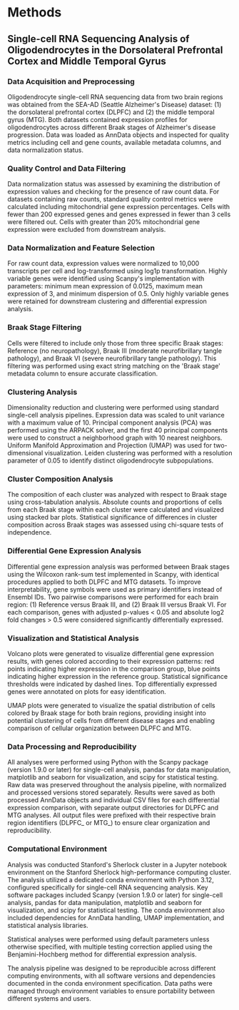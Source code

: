 # Methods

## Single-cell RNA Sequencing Analysis of Oligodendrocytes in the Dorsolateral Prefrontal Cortex and Middle Temporal Gyrus

### Data Acquisition and Preprocessing

Oligodendrocyte single-cell RNA sequencing data from two brain regions was obtained from the SEA-AD (Seattle Alzheimer's Disease) dataset: (1) the dorsolateral prefrontal cortex (DLPFC) and (2) the middle temporal gyrus (MTG). Both datasets contained expression profiles for oligodendrocytes across different Braak stages of Alzheimer's disease progression. Data was loaded as AnnData objects and inspected for quality metrics including cell and gene counts, available metadata columns, and data normalization status.

### Quality Control and Data Filtering

Data normalization status was assessed by examining the distribution of expression values and checking for the presence of raw count data. For datasets containing raw counts, standard quality control metrics were calculated including mitochondrial gene expression percentages. Cells with fewer than 200 expressed genes and genes expressed in fewer than 3 cells were filtered out. Cells with greater than 20% mitochondrial gene expression were excluded from downstream analysis.

### Data Normalization and Feature Selection

For raw count data, expression values were normalized to 10,000 transcripts per cell and log-transformed using log1p transformation. Highly variable genes were identified using Scanpy's implementation with parameters: minimum mean expression of 0.0125, maximum mean expression of 3, and minimum dispersion of 0.5. Only highly variable genes were retained for downstream clustering and differential expression analysis.

### Braak Stage Filtering

Cells were filtered to include only those from three specific Braak stages: Reference (no neuropathology), Braak III (moderate neurofibrillary tangle pathology), and Braak VI (severe neurofibrillary tangle pathology). This filtering was performed using exact string matching on the 'Braak stage' metadata column to ensure accurate classification.

### Clustering Analysis

Dimensionality reduction and clustering were performed using standard single-cell analysis pipelines. Expression data was scaled to unit variance with a maximum value of 10. Principal component analysis (PCA) was performed using the ARPACK solver, and the first 40 principal components were used to construct a neighborhood graph with 10 nearest neighbors. Uniform Manifold Approximation and Projection (UMAP) was used for two-dimensional visualization. Leiden clustering was performed with a resolution parameter of 0.05 to identify distinct oligodendrocyte subpopulations.

### Cluster Composition Analysis

The composition of each cluster was analyzed with respect to Braak stage using cross-tabulation analysis. Absolute counts and proportions of cells from each Braak stage within each cluster were calculated and visualized using stacked bar plots. Statistical significance of differences in cluster composition across Braak stages was assessed using chi-square tests of independence.

### Differential Gene Expression Analysis

Differential gene expression analysis was performed between Braak stages using the Wilcoxon rank-sum test implemented in Scanpy, with identical procedures applied to both DLPFC and MTG datasets. To improve interpretability, gene symbols were used as primary identifiers instead of Ensembl IDs. Two pairwise comparisons were performed for each brain region: (1) Reference versus Braak III, and (2) Braak III versus Braak VI. For each comparison, genes with adjusted p-values < 0.05 and absolute log2 fold changes > 0.5 were considered significantly differentially expressed.

### Visualization and Statistical Analysis

Volcano plots were generated to visualize differential gene expression results, with genes colored according to their expression patterns: red points indicating higher expression in the comparison group, blue points indicating higher expression in the reference group. Statistical significance thresholds were indicated by dashed lines. Top differentially expressed genes were annotated on plots for easy identification.

UMAP plots were generated to visualize the spatial distribution of cells colored by Braak stage for both brain regions, providing insight into potential clustering of cells from different disease stages and enabling comparison of cellular organization between DLPFC and MTG.

### Data Processing and Reproducibility

All analyses were performed using Python with the Scanpy package (version 1.9.0 or later) for single-cell analysis, pandas for data manipulation, matplotlib and seaborn for visualization, and scipy for statistical testing. Raw data was preserved throughout the analysis pipeline, with normalized and processed versions stored separately. Results were saved as both processed AnnData objects and individual CSV files for each differential expression comparison, with separate output directories for DLPFC and MTG analyses. All output files were prefixed with their respective brain region identifiers (DLPFC_ or MTG_) to ensure clear organization and reproducibility.

### Computational Environment

Analysis was conducted Stanford's Sherlock cluster in a Jupyter notebook environment on the Stanford Sherlock high-performance computing cluster. The analysis utilized a dedicated conda environment with Python 3.12, configured specifically for single-cell RNA sequencing analysis. Key software packages included Scanpy (version 1.9.0 or later) for single-cell analysis, pandas for data manipulation, matplotlib and seaborn for visualization, and scipy for statistical testing. The conda environment also included dependencies for AnnData handling, UMAP implementation, and statistical analysis libraries.

Statistical analyses were performed using default parameters unless otherwise specified, with multiple testing correction applied using the Benjamini-Hochberg method for differential expression analysis.

The analysis pipeline was designed to be reproducible across different computing environments, with all software versions and dependencies documented in the conda environment specification. Data paths were managed through environment variables to ensure portability between different systems and users.
